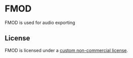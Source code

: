 ﻿# FMOD

FMOD is used for audio exporting

## License

FMOD is licensed under a [custom non-commercial license](https://github.com/ds5678/AssetRipper/blob/master/Licenses/FMOD.md).